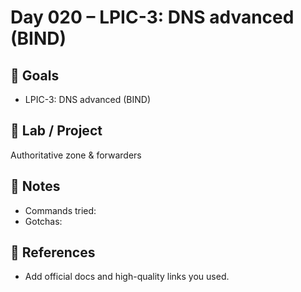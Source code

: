 # Day 020 – LPIC-3: DNS advanced (BIND)

## 🎯 Goals
- LPIC-3: DNS advanced (BIND)

## 🔧 Lab / Project
Authoritative zone & forwarders

## 📝 Notes
- Commands tried:
- Gotchas:

## 🔎 References
- Add official docs and high-quality links you used.
